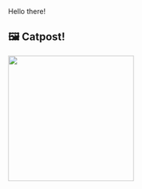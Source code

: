 Hello there!



## 🖼️ Catpost!

<sub>
    <img src="https://cdn2.thecatapi.com/images/-xm8zx4HI.jpg" height="256">
</sub>


